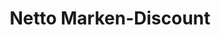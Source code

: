 ---
title: "Netto Marken-Discount"
url: /merseburg/netto-marken-discount-geusaer-strasse/
shop: Supermarkt
---